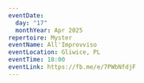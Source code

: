 ```yaml
---
eventDate:
  day: "17"
  monthYear: Apr 2025
repertoire: Myster
eventName: All'Improvviso
eventLocation: Gliwice, PL
eventTime: 18:00
eventLink: https://fb.me/e/7PWbNfdjF
---
```

